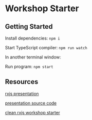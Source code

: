 # Workshop Starter

## Getting Started

Install dependencies: `npm i`

Start TypeScript compiler: `npm run watch`

In another terminal window:

Run program: `npm start`

## Resources

[rxjs presentation](https://sebastiandero.github.io/redux-rxjs-pres/)


[presentation source code](https://github.com/sebastiandero/redux-rxjs-pres/)


[clean rxjs workshop starter](https://github.com/sebastiandero/rxjs-workshop-starter/)
